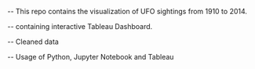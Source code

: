 -- This repo contains the visualization of UFO sightings from 1910 to 2014.


-- containing interactive Tableau Dashboard.

-- Cleaned data


-- Usage of Python, Jupyter Notebook and Tableau
